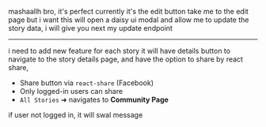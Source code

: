 mashaallh bro, it's perfect currently it's the edit button take me to the edit page but i want
this will open a daisy ui modal and allow me to update the story data, i will give you next my update endpoint

---

i need to add new feature for each story it will have details button to navigate to the story details page, and have the option to share by react share,

- Share button via `react-share` (Facebook)
- Only logged-in users can share
- `All Stories` ➜ navigates to **Community Page**

if user not logged in, it will swal message
